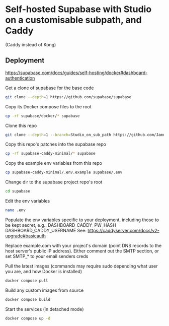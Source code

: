 # Self-hosted Supabase with Studio on a customisable subpath, and Caddy
(Caddy instead of Kong)

## Deployment
https://supabase.com/docs/guides/self-hosting/docker#dashboard-authentication

Get a clone of supabase for the base code
```sh
git clone --depth=1 https://github.com/supabase/supabase
```


Copy its Docker compose files to the root
```sh
cp -rf supabase/docker/* supabase
```


Clone this repo
```sh
git clone --depth=1 --branch=Studio_on_sub_path https://github.com/JamesParrott/supabase-caddy-minimal
```

Copy this repo's patches into the supabase repo
```sh
cp -rf supabase-caddy-minimal/* supabase
```

Copy the example env variables from this repo
```sh
cp supabase-caddy-minimal/.env.example supabase/.env
```

Change dir to the supabase project repo's root
```sh
cd supabase
```

Edit the env variables
```sh
nano .env
```
Populate the env variables specific to your deployment, including those to be kept secret, e.g.:
DASHBOARD_CADDY_PW_HASH
DASHBOARD_CADDY_USERNAME
See: https://caddyserver.com/docs/v2-upgrade#basicauth

Replace example.com with your project's domain (point DNS records to the host server's public IP address).
Either comment out the SMTP section, or set SMTP_* to your email senders creds



Pull the latest images (commands may require sudo depending what user you are, and how Docker is installed)
```sh
docker compose pull
```

Build any custom images from source
```sh
docker compose build
```

Start the services (in detached mode)
```sh
docker compose up -d
```


